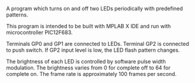A program which turns on and off two LEDs periodically with predefined patterns.

This program is intended to be built with MPLAB X IDE and run with microcontroller PIC12F683.

Terminals GP0 and GP1 are connected to LEDs.
Terminal GP2 is connected to push switch.
If GP2 input level is low, the LED flash pattern changes.

The brightness of each LED is controlled by software pulse width modulation.
The brightness varies from 0 for complete off to 64 for complete on.
The frame rate is approximately 100 frames per second.

